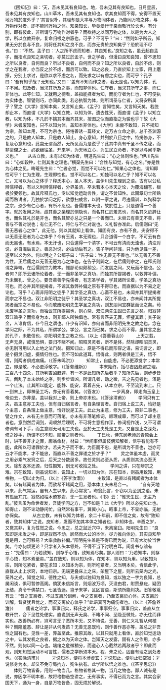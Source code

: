 <!-- { "loadSidebar": true } -->
　　《困知记》曰：‘天，吾未见其有良知也。地，吾未见其有良知也。日月星辰，吾未见其有良知也。山川草木，吾未见其有良知也。求其良知而不得，安得不置天地万物於度外乎？’其言似朴，其理却是大率与万物同体者，乃能同万物之体，与万物作对者，即不能同万物之体。知亲知长，毕竟爱行于亲而敬行於长也。有分别，即有彼此，非所谓与万物作对者乎？而欲持之以同万物之体，以是为大人之学，所以立教开宗，复命归根之宗窾也，可乎？不可乎？”曰：“然则如子所云，知果无分於良与不良，则将任其知之良不良，而亦无贵於良知矣乎？恐於理不尽也。”曰：“不然。孟子曰：‘人之所不虑而知者，其良知也。’良知之名，虽云起自孟子，而指点良知之亲切者，亦莫过於孟子。世之学者，但漫曰良知良知，曾不思知之所以良者，自何而良？所以不良者，自何而不良？知之所以良者，自於不虑，则学之在我者，亦当反之於不虑，而后可以致。知之必良，乃直於知上立家，用上磨擦，分别上求讨，是欲以求不虑之名，而先求之以有虑之实也，而可乎？孔子曰：‘吾有知乎哉？无知也。’又曰：‘盖有不知而作之者，我无是也。’以知为体，孔子不闻。知及者，当求其所及之事，而知非体也。仁守者，当求其所守之事，而仁非体也。此等仁知，又就用之德看，盖指能择者为知，而能守者为仁也，不可便执为实体也。智譬则巧，亦同此类。若必执智为体，则所谓圣与仁者，又将安所属乎？譬之《大学》言知本矣，又言知止矣，《孟子》言知性矣，又言知天矣，若脱却止本，而直谓《大学》以知立教，以知为体，遗去性天，而直谓《孟子》以知立教，以知为体，不几於不揣其本而齐其末，按图之似而直指之为骏也乎？故《大学》未尝废知也，只不以知为体，盖知本非体也。《大学》未尝不致知，只不揭知为宗，盖知本用，不可为宗也。惓惓善诱一篇经文，定万古立命之宗，总千圣渊源之的，只是教人知本，只是教人知止。身心意知，并列於八目之中，特揭修身，不复及心意知也，此岂无谓而然，无所见而为是说乎？此其中真有千圣不传之秘，而非豪傑之士，必欲继往圣，开来学，为天地立心，为生民立命者，不足以与闻乎斯义也。”
　　从古立教，未有以知为体者，明道先生曰：“心之体则性也。”伊川先生曰：“心如穀种，仁则其生之理也。”横渠先生曰：“合性与知觉，有心之名。”亦是性为心体之见。晦菴先生曰：“仁者必觉，而觉不可以名仁。”知果心之体也，谓知即性可乎？仁为生理，生理即性也，觉不可以名仁，知独可以名仁乎？知不可以名仁，又可以为心之体乎？释氏本心，圣人本天，盖伊川先生理到之语。古有以公私辨儒释者，有以义利辨儒释者，分界虽清，卒未若本心本天之论，为覆海翻苍，根极於要领也。故其斥释氏也，专以知觉运动言性，谓之不曾知性。此固章句士所熟闻而熟讲者，乃独於学问之际，欲悉扫成言，以附一家之说，尽违儒训，以狥释学之宗，恐少有仁心者，有所不忍也。吾儒惟本天也，故於性上，只是道得一个善字。就於发用之际，觇其善之条理於恻隐也，而名其仁於羞恶也，而名其义於辞让也，而名其礼於是非也，而名其智亦总之只是一个善而已。未尝云有善无不善，将善与不善对说也；有仁无不仁，将仁与不仁对说也。义礼智亦准此。后儒则曰“无善无恶者心之体”，此无他，则以其就知上看体。知固有良，亦有不良，夫安得不以无善无恶者为心之体乎？今有玉焉，本无瑕也，只合道得一个白字，不可云有白而无黑也。有水焉，本无汙也，只合道得一个清字，不可云有清而无浊也。清浊对说，必自混后言之。善恶对说，必由动后有之。告子学问非浅，只为他见性一差，遂至以义为外。何以明之？公都子曰：“告子曰：‘性无善无不善也。’”以无善无不善为性，正后儒之以无善无恶为心之体也。在告子则闢之，在后儒则宗之，在释氏则谓之异端，在后儒则宗为教本。惟鄙论似颇稍公，而友朋之间，又玩而不信也。公者何？即所云诸所论着者，无一而非圣学之真功，而独其所提揭者，以救弊补偏，乃未惬孔、曾之心。要吾辈善学先儒者，有志圣学者，学其诸所论着，学圣之真功可也，而必并其所提揭者，不谅其救弊补偏之原有不得已也，而直据以为不易之定论也，可乎？心斋非阳明之徒乎？其学圣之真功，心斋不易也，未闻并其所提揭者而宗之不易也。双江非阳明之徒乎？其圣学之真功，双江不易也，亦未闻并其所提揭者而宗之不易也。今而敢废阳明先生学圣之真功，则友朋间宜群訿而议之矣。苟未废学圣之真功，而独议其所提揭也，则心斋、双江两先生固已先言之矣。归寂非双江旨乎？而修身为本，则非鄙人所独倡也。常有言匹夫无罪，怀璧其罪；贫子说金，人谁肯信，仆今日之谓也。仆少有识知，亦何者而非阳明先生之教之也。念在学问之际，不为其私，所谓学公。学公，言之而已矣，求之心而不得，虽其言之出於孔子，未敢信也，亦阳明先生之教之也。（以上《答董蓉山》）
　　上天之载，无声无臭，戒慎恐惧，要归不睹不闻。昭昭灵灵者，断不是体，然除却昭昭灵灵，亦无别可用以入止地之法门矣。摄知归止，原是不得已而形容之语，易词言之，即是个摄灵归虚，摄情归性也。但不可如此道耳。悟得此，则两者俱是工夫，悟不得，则两者俱成病痛。（《答朱鸣洪》）
　　知常止，自能虑，不必更添觉字；本常立，即是敬，不必更添敬字。（《答赖维新》）
　　本末始终，括尽吉凶趋避之理。三百八十四爻，其所判吉凶趋避，有一不是此知所先后者乎？知所先后，则步步皆吉。倒乱了本末始终之序，则步步皆凶。所谓几者，动之微，吉之先见者也，浑是一个止法。止其所以能定、能静、能安，着着吉先，从本立宗，不至流到末上。只一到末上，即神圣工巧，亦无有善着矣。（《答友》）
　　一步离身，即走向玉皇上帝边去，亦非是。盖以我对上帝，则上帝亦末也。（《答涂清甫》）
　　学问只有工夫，虽主意亦工夫也，但有自归宿言者，有自条理言者。自归宿上说工夫，恰好是个主意，自条理上做主意，恰好说是工夫。此止为主意，修为工夫，原非二事也。譬之作文，未有无主意而可落笔，亦未有非落笔修词，顺理成章，而可以了却主意者也。意到然后词到，词顺然后理明，不可将主意视作深，修词视作浅，又不可谓修词有可下手，而主意则无可用工夫也。至於无工夫处是工夫，又自是止之深处，修之妙手，所谓不识不知，顺帝之则者也。
　　丁巳秋，侍东廓老师於青原会上时，讲不善非才之罪，廓翁命材，材曰：“世间事但属伎俩知解者，信乎有能有不能，此所以可诿罪於才。若夫为子而不孝，为臣而不忠，是所谓为不善也，岂亦可云才不能孝，才不能忠，而直以不善之罪诿之於才乎？”
　　灵之体虽本虚，而灵之用必乘气发窍之后，后天之分数居多。故任灵则必至从质，从质则其流必至灭天。除却返本还源，归性摄知，别无可收拾之处。
　　学问之讲，只在辨宗之难。宗在致知，则虽说知本，说知止，一切以知为体。宗在知本，则虽用致知，用格物，一切以止为归。（以上《答李汝潜》）
　　主致知，是直以有睹闻者为本体矣。以有睹闻者为体，而欲希不睹闻之用，恐本体工夫未易合一。
　　“自有天地以来，此气常运，自有人生以来，此心常发”。晦翁此言，仆窃以为至到之语。未有孤坐兀兀，寂然如枯木倚寒岩，无一生发者也。《书》云：“惟天生民，无主乃乱。”彼言虽为命世者发，吾徒学问之方，岂不如是？此《大学》所以必先知止也。知得止，则不论动静闲忙，自然常有事干，翼翼小心，昭事上帝，不显亦临，无射亦保矣。
　　从古立教，未有以知为体者，余二十年前，即不信之矣，故有“致知者，致其知体”之说。良知者，发而不加其本体之知者也，非知体也。辛酉之岁，又觉其非，复为性觉之说。今思之，总之鼠迁穴中，未离窠臼。阳明先生曰：“良知即是未发之中，即是寂然不动，廓然而大公的本体。尽力推向体边，其实良知毕竟是用，岂可移易？大率救敝补偏。”阳明先生盖是不得已而为说，已有大功於当世矣。今亦何烦更论？只学者入头本领处，不得不当下讨明白耳。间复书存翁有云：“先儒曰：‘乃若致知，则存乎心悟，致知焉尽矣。’鄙人则曰：‘乃若知本，则存乎心悟，知本焉至矣。’”盖在致知，则以知为体，在知本，则以知为用。以致知为宗，则所吃紧者，要在求知；以知本为宗，则所吃紧者，又当明本矣。肯信此学，直截从止上求窍，本地归宗。无端更叠床上之床，架屋下之屋，则所云笼内之光，笼外之光，知觉之知，德性之知，与夫或以独知为良知，或以独之一字为良知，总属闲谈，俱可暂停高阁。倘犹未信斯言，则烟波万顷，灭没由君，附赘悬疣，疑团正结，真令千佛禁口，七圣皆迷。岂予末学，区区言语，斯须所能判决。旧答敬菴有云：“昔之支离者，不过支离於训解，今之支离者，乃至支离於心体。夫支离於训解，昔贤犹且忧之，而况支离於心体乎？”此语真可为痛伤者也。（以上《答詹养澹》）
　　儒者之论学，事事归实，释氏之论学，事事归空。事事归实，盖直从立教开宗，合下见性处便实，直说到无声无臭、不睹不闻、至隐至微处，亦无往而非实也。故善所必有，岂可言无？恶所本无，又不待说。无善，则仁义礼智从何植种？恻隐羞恶、辞让是非从何发苗？无善无恶既均，则作善作恶亦等，盖总之非吾性之固有也。见性一差，弊盖至此。推原其故，以其只就用上看体，直於知觉运动之中，认其发机之良者，据之以为天命之体。岂知天之发露，固有人之作用，亦多不然，则何以同一心也。端绪之危微稍分，而道心人心截然若两敌者乎？即此而观，则知知觉运动不可言性，儒者之学断须本天。程、朱之论，固自有理之到处者也。（《答涂清甫》）
　　才说知本，便将本涉虚玄；才说知止，便尔止归空寂；才说修身为本，却又不免守局拘方、狥生执有。此学所以悟之难也。（《答李思忠》）
　　体则万物皆备，用则一物当几。格物者格其一物，当几之物也。鄙人诚有是说，亦因学不明本者，故将格物悬空讲之，无有事实，不得已而为之言。其实合家国天下，通为一身，自是万物皆备，固无烦於解说。
